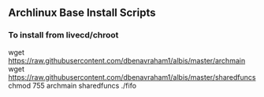## Archlinux Base Install Scripts

### To install from livecd/chroot

wget https://raw.githubusercontent.com/dbenavraham1/albis/master/archmain
wget https://raw.githubusercontent.com/dbenavraham1/albis/master/sharedfuncs
chmod 755 archmain sharedfuncs
./fifo
